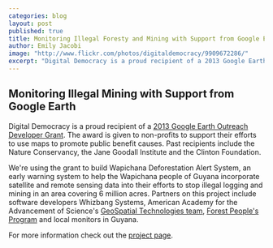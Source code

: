 ```yaml
---
categories: blog
layout: post
published: true
title: Monitoring Illegal Foresty and Mining with Support from Google Earth
author: Emily Jacobi
image: "http://www.flickr.com/photos/digitaldemocracy/9909672286/"
excerpt: "Digital Democracy is a proud recipient of a 2013 Google Earth Outreach Developer Grant. The award is given to non-profits to support their efforts to use maps to promote public benefit causes. We're using the grant to build Wapichana Deforestation Alert System, an early warning system ..."
---
```


## Monitoring Illegal Mining with Support from Google Earth

Digital Democracy is a proud recipient of a [2013 Google Earth Outreach Developer Grant](http://www.google.com/earth/outreach/grants/developer/index.html). The award is given to non-profits to support their efforts to use maps to promote public benefit causes. Past recipients include the Nature Conservancy, the Jane Goodall Institute and the Clinton Foundation.

We're using the grant to build Wapichana Deforestation Alert System, an early warning system to help the Wapichana people of Guyana incorporate satellite and remote sensing data into their efforts to stop illegal logging and mining in an area covering 6 million acres. Partners on this project include software developers Whizbang Systems, American Academy for the Advancement of Science's [GeoSpatial Technologies team](shr.aaas.org/geotech/flaring.shtml), [Forest People's Program](http://www.forestpeoples.org/) and local monitors in Guyana.

For more information check out the [project page](http://www.digital-democracy.org/ourwork/guyana/).